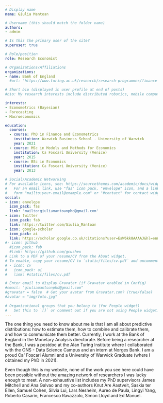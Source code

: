 ```yaml
---
# Display name
name: Giulia Mantoan

# Username (this should match the folder name)
authors:
- admin

# Is this the primary user of the site?
superuser: true

# Role/position  
role: Research Economist

# Organizations/Affiliations
organizations:
- name: Bank of England
  #url: "https://www.turing.ac.uk/research/research-programmes/finance-and-economics"

# Short bio (displayed in user profile at end of posts)
#bio: My research interests include distributed robotics, mobile computing and programmable matter.

interests:
- Econometrics (Bayesian)
- Forecasting
- Macroeconomics

education:
  courses:
  - course: PhD in Finance and Econometrics
    institution: Warwick Business School - University of Warwick
    year: 2021
  - course: MSc in Models and Methods for Economics
    institution: Ca Foscari University (Venice)
    year: 2015
  - course: BSc in Economics
    institution: Ca Foscari University (Venice)
    year: 2013

# Social/Academic Networking
# For available icons, see: https://sourcethemes.com/academic/docs/widgets/#icons
#   For an email link, use "fas" icon pack, "envelope" icon, and a link in the
#   form "mailto:your-email@example.com" or "#contact" for contact widget.
social:
- icon: envelope
  icon_pack: fas
  link: 'mailto:giuliamantoanphd@gmail.com'
- icon: twitter
  icon_pack: fab
  link: https://twitter.com/Giulia_Mantoan
- icon: google-scholar
  icon_pack: ai
  link: https://scholar.google.co.uk/citations?user=EaW6kk8AAAAJ&hl=en&oi=ao
#- icon: github
  #icon_pack: fab
  #link: https://github.com/gcushen
# Link to a PDF of your resume/CV from the About widget.
# To enable, copy your resume/CV to `static/files/cv.pdf` and uncomment the lines below.  
# - icon: cv
#   icon_pack: ai
#   link: #static/files/cv.pdf

# Enter email to display Gravatar (if Gravatar enabled in Config)
#email: "giuliamantoanphd@gmail.com"
#gravatar = false  # Get your avatar from Gravatar.com? (true/false)
#avatar = "img/foto.jpg" 
  
# Organizational groups that you belong to (for People widget)
#   Set this to `[]` or comment out if you are not using People widget.  
---
```

The one thing you need to know about me is that I am all about predictive distributions: how to estimate them, how to combine and calibrate them, and how to communicate them better. 
Currently, I work at the Bank of England in the Monetary Analysis directorate. Before being a researcher at the Bank, I was a postdoc at the Alan Turing Institute where I collaborated with the ONS - Data Science Campus and an intern at Norges Bank.
I am a proud Ca' Foscari Alumni and a University of Warwick Graduate (where I obtained my PhD in 2021).

Even though this is my website, none of the work you see here could have been possible without the amazing network of researchers I was lucky enough to meet. A non-exhaustive list includes my PhD supervisors James Mitchell and Ana Galvao and my co-authors Knut Are Aastveit, Saskia ter Ellen, Samuel Cohen, Silvia Lui, Lars Nesheim, Aureo de Paula, Lingyi Yang, Roberto Casarin, Francesco Ravazzolo, Simon Lloyd and Ed Manuel. 
